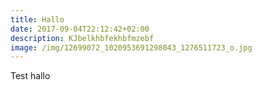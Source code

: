 ```yaml
---
title: Hallo
date: 2017-09-04T22:12:42+02:00
description: KJbelkhbfekhbfmzebf
image: /img/12699072_1020953691298043_1276511723_o.jpg
---
```

Test hallo
